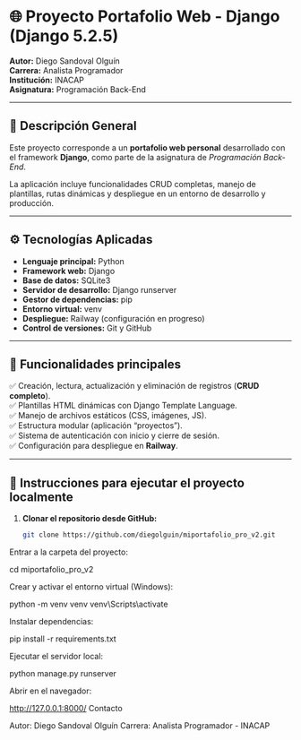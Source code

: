 
# 🌐 Proyecto Portafolio Web - Django (Django 5.2.5)

**Autor:** Diego Sandoval Olguín  
**Carrera:** Analista Programador  
**Institución:** INACAP  
**Asignatura:** Programación Back-End  

---

## 📘 Descripción General

Este proyecto corresponde a un **portafolio web personal** desarrollado con el framework **Django**, como parte de la asignatura de *Programación Back-End*.

La aplicación incluye funcionalidades CRUD completas, manejo de plantillas, rutas dinámicas y despliegue en un entorno de desarrollo y producción.

---

## ⚙️ Tecnologías Aplicadas

- **Lenguaje principal:** Python  
- **Framework web:** Django  
- **Base de datos:** SQLite3  
- **Servidor de desarrollo:** Django runserver  
- **Gestor de dependencias:** pip  
- **Entorno virtual:** venv  
- **Despliegue:** Railway (configuración en progreso)  
- **Control de versiones:** Git y GitHub  

---

## 🧩 Funcionalidades principales

✅ Creación, lectura, actualización y eliminación de registros (**CRUD completo**).  
✅ Plantillas HTML dinámicas con Django Template Language.  
✅ Manejo de archivos estáticos (CSS, imágenes, JS).  
✅ Estructura modular (aplicación “proyectos”).  
✅ Sistema de autenticación con inicio y cierre de sesión.  
✅ Configuración para despliegue en **Railway**.  

---

## 🚀 Instrucciones para ejecutar el proyecto localmente

1. **Clonar el repositorio desde GitHub:**
   ```bash
   git clone https://github.com/diegolguin/miportafolio_pro_v2.git

Entrar a la carpeta del proyecto:

cd miportafolio_pro_v2


Crear y activar el entorno virtual (Windows):

python -m venv venv
venv\Scripts\activate


Instalar dependencias:

pip install -r requirements.txt


Ejecutar el servidor local:

python manage.py runserver


Abrir en el navegador:

http://127.0.0.1:8000/
Contacto

Autor: Diego Sandoval Olguín
Carrera: Analista Programador - INACAP